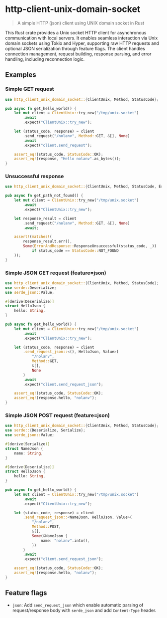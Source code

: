 # http-client-unix-domain-socket

> A simple HTTP (json) client using UNIX domain socket in Rust

This Rust crate provides a Unix socket HTTP client for asynchronous communication with local servers. It enables seamless interaction via Unix domain sockets using Tokio and Hyper, supporting raw HTTP requests and optional JSON serialization through feature flags. The client handles connection management, request building, response parsing, and error handling, including reconnection logic.

## Examples

### Simple GET request
```rust
use http_client_unix_domain_socket::{ClientUnix, Method, StatusCode};

pub async fn get_hello_world() {
    let mut client = ClientUnix::try_new("/tmp/unix.socket")
        .await
        .expect("ClientUnix::try_new");

    let (status_code, response) = client
        .send_request("/nolanv", Method::GET, &[], None)
        .await
        .expect("client.send_request");

    assert_eq!(status_code, StatusCode::OK);
    assert_eq!(response, "Hello nolanv".as_bytes());
}
```

### Unsuccessful response
```rust
use http_client_unix_domain_socket::{ClientUnix, Method, StatusCode, ErrorAndResponse};

pub async fn get_path_not_found() {
    let mut client = ClientUnix::try_new("/tmp/unix.socket")
        .await
        .expect("ClientUnix::try_new");

    let response_result = client
        .send_request("/nolanv", Method::GET, &[], None)
        .await;

    assert!(matches!(
        response_result.err(),
        Some(ErrorAndResponse::ResponseUnsuccessful(status_code, _))
            if status_code == StatusCode::NOT_FOUND
    ));
}
```

### Simple JSON GET request (feature=json)
```rust
use http_client_unix_domain_socket::{ClientUnix, Method, StatusCode};
use serde::Deserialize;
use serde_json::Value;

#[derive(Deserialize)]
struct HelloJson {
    hello: String,
}

pub async fn get_hello_world() {
    let mut client = ClientUnix::try_new("/tmp/unix.socket")
        .await
        .expect("ClientUnix::try_new");

    let (status_code, response) = client
        .send_request_json::<(), HelloJson, Value>(
            "/nolanv",
            Method::GET,
            &[],
            None
        )
        .await
        .expect("client.send_request_json");

    assert_eq!(status_code, StatusCode::OK);
    assert_eq!(response.hello, "nolanv");
}
```

### Simple JSON POST request (feature=json)
```rust
use http_client_unix_domain_socket::{ClientUnix, Method, StatusCode};
use serde::{Deserialize, Serialize};
use serde_json::Value;

#[derive(Serialize)]
struct NameJson {
    name: String,
}

#[derive(Deserialize)]
struct HelloJson {
    hello: String,
}

pub async fn get_hello_world() {
    let mut client = ClientUnix::try_new("/tmp/unix.socket")
        .await
        .expect("ClientUnix::try_new");

    let (status_code, response) = client
        .send_request_json::<NameJson, HelloJson, Value>(
            "/nolanv",
            Method::POST,
            &[],
            Some(&NameJson {
                name: "nolanv".into(),
            })
        )
        .await
        .expect("client.send_request_json");

    assert_eq!(status_code, StatusCode::OK);
    assert_eq!(response.hello, "nolanv");
}
```
## Feature flags
- `json`: Add `send_request_json` which enable automatic parsing of request/response body with `serde_json` and add `Content-Type` header.
